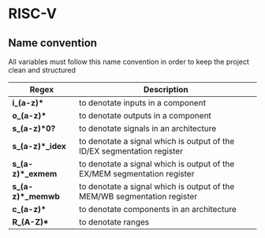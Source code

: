 # RISC-V

## Name convention
All variables must follow this name convention in order to keep the project clean and structured

|Regex|Description |
|--|--|
| **i_(a-z)\*** | to denotate inputs in a component |
| **o_(a-z)\*** | to denotate outputs in a component |
| **s_(a-z)\*0?** | to denotate signals in an architecture |
| **s_(a-z)\*_idex** | to denotate a signal which is output of the ID/EX segmentation register |
| **s_(a-z)\*_exmem** | to denotate a signal which is output of the EX/MEM segmentation register |
| **s_(a-z)\*_memwb** | to denotate a signal which is output of the MEM/WB segmentation register |
| **c_(a-z)\*** | to denotate components in an architecture |
| **R_(A-Z)\*** | to denotate ranges |

